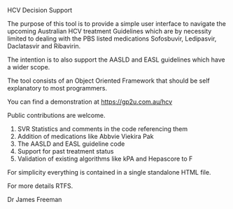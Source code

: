 HCV Decision Support

The purpose of this tool is to provide a simple user interface to navigate the upcoming Australian HCV treatment Guidelines which are by necessity limited to dealing with the PBS listed medications Sofosbuvir, Ledipasvir, Daclatasvir and Ribavirin.

The intention is to also support the AASLD and EASL guidelines which have a wider scope.

The tool consists of an Object Oriented Framework that should be self explanatory to most programmers.

You can find a demonstration at https://gp2u.com.au/hcv

Public contributions are welcome.

1) SVR Statistics and comments in the code referencing them
2) Addition of medications like Abbvie Viekira Pak
3) The AASLD and EASL guideline code
4) Support for past treatment status
5) Validation of existing algorithms like kPA and Hepascore to F

For simplicity everything is contained in a single standalone HTML file.

For more details RTFS.

Dr James Freeman
